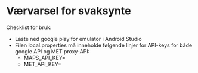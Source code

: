 # Værvarsel for svaksynte

Checklist for bruk: </br>
- Laste ned google play for emulator i Android Studio </br>
- Filen local.properties må inneholde følgende linjer for API-keys for både google API og MET proxy-API:
    - MAPS_API_KEY= </br>
    - MET_API_KEY=

